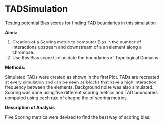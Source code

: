 TADSimulation
=============

Testing potential Bias scores for finding TAD boundaries in this simulation

**Aims:** 

1. Creation of a Scoring metric to computer Bias in the number of interactions upstream and downstream of a an element along a
chromose.
2. Use this Bias score to elucidate the boundaries of Topological Domains

**Methods:**

Simulated TADs were created as shown in the first Plot. TADs are recreated at every simulation and can be seen as blocks that have
a high interaction frequency between the elements. Background noise was also simulated.
Scoring was done using five different scoring metrics and TAD boundaries computed using each rate of chagne the of scoring metrics.

**Description of Analysis:**

Five Scoring metrics were devised to find the best way of scoring bias:


